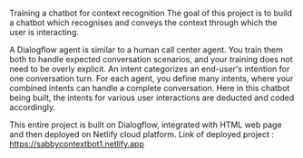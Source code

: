 Training a chatbot for context recognition
The goal of this project is to build a chatbot which recognises and conveys the context through which the user is interacting.

A Dialogflow agent is similar to a human call center agent. You train them both to handle expected conversation scenarios, and your training does not need to be overly explicit.
An intent categorizes an end-user's intention for one conversation turn. For each agent, you define many intents, where your combined intents can handle a complete conversation.
Here in this chatbot being built, the intents for various user interactions are deducted and coded accordingly.

This entire project is built on Dialogflow, integrated with HTML web page and then deployed on Netlify cloud platform.
Link of deployed project : https://sabbycontextbot1.netlify.app
